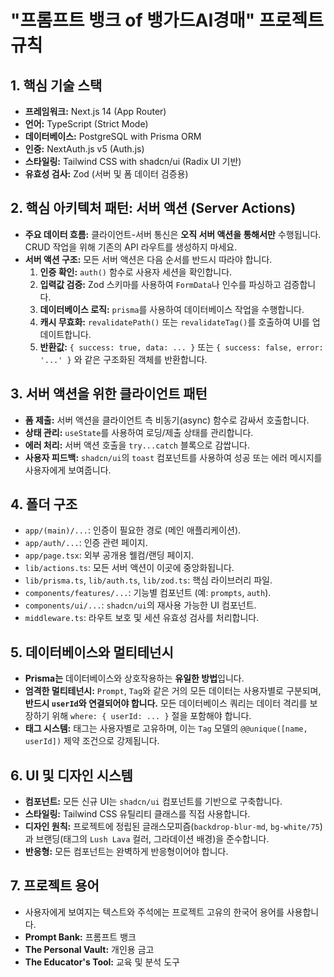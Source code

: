 # "프롬프트 뱅크 of 뱅가드AI경매" 프로젝트 규칙

## 1. 핵심 기술 스택
- **프레임워크:** Next.js 14 (App Router)
- **언어:** TypeScript (Strict Mode)
- **데이터베이스:** PostgreSQL with Prisma ORM
- **인증:** NextAuth.js v5 (Auth.js)
- **스타일링:** Tailwind CSS with shadcn/ui (Radix UI 기반)
- **유효성 검사:** Zod (서버 및 폼 데이터 검증용)

## 2. 핵심 아키텍처 패턴: 서버 액션 (Server Actions)
- **주요 데이터 흐름:** 클라이언트-서버 통신은 **오직 서버 액션을 통해서만** 수행됩니다. CRUD 작업을 위해 기존의 API 라우트를 생성하지 마세요.
- **서버 액션 구조:** 모든 서버 액션은 다음 순서를 반드시 따라야 합니다.
  1.  **인증 확인:** `auth()` 함수로 사용자 세션을 확인합니다.
  2.  **입력값 검증:** Zod 스키마를 사용하여 `FormData`나 인수를 파싱하고 검증합니다.
  3.  **데이터베이스 로직:** `prisma`를 사용하여 데이터베이스 작업을 수행합니다.
  4.  **캐시 무효화:** `revalidatePath()` 또는 `revalidateTag()`를 호출하여 UI를 업데이트합니다.
  5.  **반환값:** `{ success: true, data: ... }` 또는 `{ success: false, error: '...' }` 와 같은 구조화된 객체를 반환합니다.

## 3. 서버 액션을 위한 클라이언트 패턴
- **폼 제출:** 서버 액션을 클라이언트 측 비동기(async) 함수로 감싸서 호출합니다.
- **상태 관리:** `useState`를 사용하여 로딩/제출 상태를 관리합니다.
- **에러 처리:** 서버 액션 호출을 `try...catch` 블록으로 감쌉니다.
- **사용자 피드백:** `shadcn/ui`의 `toast` 컴포넌트를 사용하여 성공 또는 에러 메시지를 사용자에게 보여줍니다.

## 4. 폴더 구조
- `app/(main)/...`: 인증이 필요한 경로 (메인 애플리케이션).
- `app/auth/...`: 인증 관련 페이지.
- `app/page.tsx`: 외부 공개용 웰컴/랜딩 페이지.
- `lib/actions.ts`: 모든 서버 액션이 이곳에 중앙화됩니다.
- `lib/prisma.ts`, `lib/auth.ts`, `lib/zod.ts`: 핵심 라이브러리 파일.
- `components/features/...`: 기능별 컴포넌트 (예: `prompts`, `auth`).
- `components/ui/...`: `shadcn/ui`의 재사용 가능한 UI 컴포넌트.
- `middleware.ts`: 라우트 보호 및 세션 유효성 검사를 처리합니다.

## 5. 데이터베이스와 멀티테넌시
- **Prisma는** 데이터베이스와 상호작용하는 **유일한 방법**입니다.
- **엄격한 멀티테넌시:** `Prompt`, `Tag`와 같은 거의 모든 데이터는 사용자별로 구분되며, **반드시 `userId`와 연결되어야 합니다.** 모든 데이터베이스 쿼리는 데이터 격리를 보장하기 위해 `where: { userId: ... }` 절을 포함해야 합니다.
- **태그 시스템:** 태그는 사용자별로 고유하며, 이는 `Tag` 모델의 `@@unique([name, userId])` 제약 조건으로 강제됩니다.

## 6. UI 및 디자인 시스템
- **컴포넌트:** 모든 신규 UI는 `shadcn/ui` 컴포넌트를 기반으로 구축합니다.
- **스타일링:** Tailwind CSS 유틸리티 클래스를 직접 사용합니다.
- **디자인 원칙:** 프로젝트에 정립된 글래스모피즘(`backdrop-blur-md`, `bg-white/75`)과 브랜딩(태그의 `Lush Lava` 컬러, 그라데이션 배경)을 준수합니다.
- **반응형:** 모든 컴포넌트는 완벽하게 반응형이어야 합니다.

## 7. 프로젝트 용어
- 사용자에게 보여지는 텍스트와 주석에는 프로젝트 고유의 한국어 용어를 사용합니다.
- **Prompt Bank:** 프롬프트 뱅크
- **The Personal Vault:** 개인용 금고
- **The Educator's Tool:** 교육 및 분석 도구